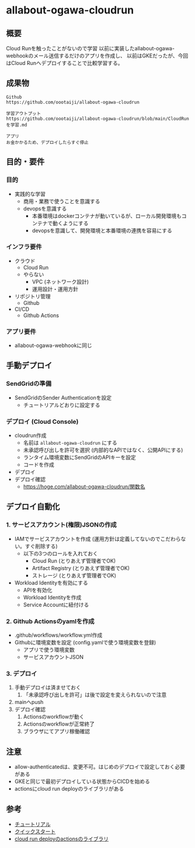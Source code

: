 # allabout-ogawa-cloudrun
## 概要
Cloud Runを触ったことがないので学習
以前に実装したallabout-ogawa-webhookのメール送信するだけのアプリを作成し、
以前はGKEだったが、今回はCloud Runへデプロイすることで比較学習する。


## 成果物
```
Github
https://github.com/oootaiji/allabout-ogawa-cloudrun

学習アウトプット
https://github.com/oootaiji/allabout-ogawa-cloudrun/blob/main/CloudRunを学習.md

アプリ
お金かかるため、デプロイしたらすぐ停止
```


## 目的・要件
### 目的
- 実践的な学習
    - 商用・業務で使うことを意識する
    - devopsを意識する
        - 本番環境はdockerコンテナが動いているが、ローカル開発環境もコンテナで動くようにする
        - devopsを意識して、開発環境と本番環境の連携を容易にする

### インフラ要件
- クラウド
    - Cloud Run
    - やらない
        - VPC (ネットワーク設計)
        - 運用設計・運用方針
- リポジトリ管理
    - Github
- CI/CD
    - Github Actions

### アプリ要件
- allabout-ogawa-webhookに同じ



## 手動デプロイ
### SendGridの準備
- SendGridのSender Authenticationを設定
    - チュートリアルどおりに設定する


### デプロイ (Cloud Console)
- cloudrun作成
    - 名前は `allabout-ogawa-cloudrun` にする
    - 未承認呼び出しを許可を選択 (内部的なAPIではなく、公開APIにする)
    - ランタイム環境変数にSendGridのAPIキーを設定
    - コードを作成
- デプロイ
- デプロイ確認
    - https://hoge.com/allabout-ogawa-cloudrun/関数名



## デプロイ自動化
### 1. サービスアカウント(権限)JSONの作成
- IAMでサービスアカウントを作成 (運用方針は定義してないのでこだわらない。すぐ削除する)
    - 以下の3つのロールを入れておく
        - Cloud Run (とりあえず管理者でOK)
        - Artifact Registry (とりあえず管理者でOK)
        - ストレージ (とりあえず管理者でOK)
- Workload Identityを有効にする
    - APIを有効化
    - Workload Identityを作成
    - Service Accountに紐付ける

### 2. Github Actionsのyamlを作成
- .github/workflows/workflow.yml作成
- Githubに環境変数を設定 (config.yamlで使う環境変数を登録)
    - アプリで使う環境変数
    - サービスアカウントJSON


### 3. デプロイ
1. 手動デプロイは済ませておく
    1. 「未承認呼び出しを許可」は後で設定を変えられないので注意
2. mainへpush
3. デプロイ確認
    1. Actionsのworkflowが動く
    2. Actionsのworkflowが正常終了
    3. ブラウザにてアプリ稼働確認


## 注意
- allow-authenticatedは、変更不可。はじめのデプロイで設定しておく必要がある
- GKEと同じで最初デプロイしている状態からCICDを始める
- actionsにcloud run deployのライブラリがある

## 参考
- [チュートリアル](https://cloud.google.com/run/docs/tutorials?hl=ja)
- [クイックスタート](https://cloud.google.com/run/docs/quickstarts?hl=ja)
- [cloud run deployのactionsのライブラリ](https://github.com/google-github-actions/deploy-cloudrun/tree/main)
